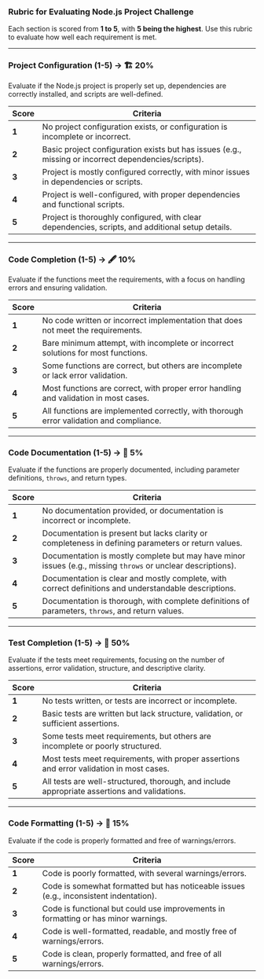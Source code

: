 ### Rubric for Evaluating Node.js Project Challenge

Each section is scored from **1 to 5**, with **5 being the highest**. Use this rubric to evaluate how well each requirement is met.

---

### **Project Configuration (1-5)** → 🏗️ **20%**

Evaluate if the Node.js project is properly set up, dependencies are correctly installed, and scripts are well-defined.

| **Score** | **Criteria**                                                                                         |
| --------- | ---------------------------------------------------------------------------------------------------- |
| **1**     | No project configuration exists, or configuration is incomplete or incorrect.                        |
| **2**     | Basic project configuration exists but has issues (e.g., missing or incorrect dependencies/scripts). |
| **3**     | Project is mostly configured correctly, with minor issues in dependencies or scripts.                |
| **4**     | Project is well-configured, with proper dependencies and functional scripts.                         |
| **5**     | Project is thoroughly configured, with clear dependencies, scripts, and additional setup details.    |

---

### **Code Completion (1-5)** → 🖋️ **10%**

Evaluate if the functions meet the requirements, with a focus on handling errors and ensuring validation.

| **Score** | **Criteria**                                                                            |
| --------- | --------------------------------------------------------------------------------------- |
| **1**     | No code written or incorrect implementation that does not meet the requirements.        |
| **2**     | Bare minimum attempt, with incomplete or incorrect solutions for most functions.        |
| **3**     | Some functions are correct, but others are incomplete or lack error validation.         |
| **4**     | Most functions are correct, with proper error handling and validation in most cases.    |
| **5**     | All functions are implemented correctly, with thorough error validation and compliance. |

---

### **Code Documentation (1-5)** → 📜 **5%**

Evaluate if the functions are properly documented, including parameter definitions, `throws`, and return types.

| **Score** | **Criteria**                                                                                                 |
| --------- | ------------------------------------------------------------------------------------------------------------ |
| **1**     | No documentation provided, or documentation is incorrect or incomplete.                                      |
| **2**     | Documentation is present but lacks clarity or completeness in defining parameters or return values.          |
| **3**     | Documentation is mostly complete but may have minor issues (e.g., missing `throws` or unclear descriptions). |
| **4**     | Documentation is clear and mostly complete, with correct definitions and understandable descriptions.        |
| **5**     | Documentation is thorough, with complete definitions of parameters, `throws`, and return values.             |

---

### **Test Completion (1-5)** → 🧪 **50%**

Evaluate if the tests meet requirements, focusing on the number of assertions, error validation, structure, and descriptive clarity.

| **Score** | **Criteria**                                                                                 |
| --------- | -------------------------------------------------------------------------------------------- |
| **1**     | No tests written, or tests are incorrect or incomplete.                                      |
| **2**     | Basic tests are written but lack structure, validation, or sufficient assertions.            |
| **3**     | Some tests meet requirements, but others are incomplete or poorly structured.                |
| **4**     | Most tests meet requirements, with proper assertions and error validation in most cases.     |
| **5**     | All tests are well-structured, thorough, and include appropriate assertions and validations. |

---

### **Code Formatting (1-5)** → 🎨 **15%**

Evaluate if the code is properly formatted and free of warnings/errors.

| **Score** | **Criteria**                                                                           |
| --------- | -------------------------------------------------------------------------------------- |
| **1**     | Code is poorly formatted, with several warnings/errors.                                |
| **2**     | Code is somewhat formatted but has noticeable issues (e.g., inconsistent indentation). |
| **3**     | Code is functional but could use improvements in formatting or has minor warnings.     |
| **4**     | Code is well-formatted, readable, and mostly free of warnings/errors.                  |
| **5**     | Code is clean, properly formatted, and free of all warnings/errors.                    |
